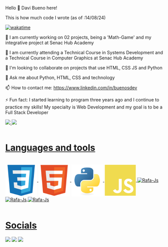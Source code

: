 Hello 👋
Davi Bueno here!

This is how much code I wrote (as of :14/08/24)

[![wakatime](https://wakatime.com/badge/user/14e75f44-94d0-4ad8-9a79-459b03179129.svg)](https://wakatime.com/@14e75f44-94d0-4ad8-9a79-459b03179129 )

🔭 I am currently working on 02 projects, being a 'Math-Game' and my integrative project at Senac Hub Academy

🌱 I am currently attending a Technical Course in Systems Development and a Technical Course in Computer Graphics at Senac Hub Academy

👯 I'm looking to collaborate on projects that use HTML, CSS JS and Python

💬 Ask me about Python, HTML, CSS and technology

📫 How to contact me: https://www.linkedin.com/in/buenosdev

⚡ Fun fact: I started learning to program three years ago and I continue to practice my skills! My specialty is Web Development and my goal is to be a Full Stack Developer


<table>
  <a href="https://github.com/buenosdev">
  <img height="180em" src="https://github-readme-stats.vercel.app/api?username=buenosdev&show_icons=true&theme=tokyonight&include_all_commits=true"/>
  <img height="180em" src="https://github-readme-stats.vercel.app/api/top-langs/?username=buenosdev&layout=compact&langs_count=6&theme=tokyonight"/>
</table>



# Languages ​​and tools

<div style="display: inline_block"><br>
  <img align="center" alt="Rafa-CSS"  width="100" src="https://raw.githubusercontent.com/devicons/devicon/master/icons/css3/css3-original.svg">
  <img align="center" alt="Rafa-HTML"  width="100" src="https://raw.githubusercontent.com/devicons/devicon/master/icons/html5/html5-original.svg">
  <img align="center" alt="Rafa-Python" width="100" src="https://raw.githubusercontent.com/devicons/devicon/master/icons/python/python-original.svg">
  <img align="center" alt="Rafa-Js"  width="100" src="https://raw.githubusercontent.com/devicons/devicon/master/icons/javascript/javascript-plain.svg">
  <img align="center" alt="Rafa-Js"  width="100" src="https://cdn.jsdelivr.net/gh/devicons/devicon@latest/icons/mysql/mysql-original.svg">
  <img align="center" alt="Rafa-Js"  width="100" src="https://cdn.jsdelivr.net/gh/devicons/devicon@latest/icons/illustrator/illustrator-plain.svg">
  <img align="center" alt="Rafa-Js"  width="100" src="https://cdn.jsdelivr.net/gh/devicons/devicon@latest/icons/photoshop/photoshop-original.svg">


</div><br>

 # Socials
 <div> 
<!--   <a href="https://www.youtube.com/channel/UC_-uuuZbY0AAt9CViNzvc-Q" target="_blank"><img src="https://img.shields.io/badge/YouTube-FF0000?style=for-the-badge&logo=youtube&logoColor=white" target="_blank"></a> -->
<!--   <a href="https://instagram.com/rafaballerini" target="_blank"><img src="https://img.shields.io/badge/-Instagram-%23E4405F?style=for-the-badge&logo=instagram&logoColor=white" target="_blank"></a> -->
<!--  	<a href="https://www.twitch.tv/rafaballerinii" target="_blank"><img src="https://img.shields.io/badge/Twitch-9146FF?style=for-the-badge&logo=twitch&logoColor=white" target="_blank"></a> -->
 <a href="https://discord.gg/.xkairosx." target="_blank"><img src="https://img.shields.io/badge/Discord-7289DA?style=for-the-badge&logo=discord&logoColor=white" target="_blank"></a> 
  <a href = "mailto:davibuenocgd@gmail.com"><img src="https://img.shields.io/badge/-Gmail-%23333?style=for-the-badge&logo=gmail&logoColor=white" target="_blank"></a>
  <a href="https://www.linkedin.com/in/buenosdev" target="_blank"><img src="https://img.shields.io/badge/-LinkedIn-%230077B5?style=for-the-badge&logo=linkedin&logoColor=white" target="_blank"></a>  
</div>

